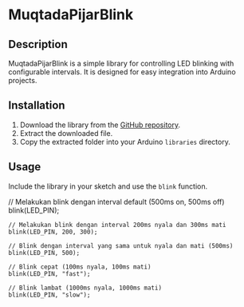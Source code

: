 # MuqtadaPijarBlink

## Description

MuqtadaPijarBlink is a simple library for controlling LED blinking with configurable intervals. It is designed for easy integration into Arduino projects.

## Installation

1. Download the library from the [GitHub repository](https://github.com/AdakHaddad/MuqtadaPijarBlink).
2. Extract the downloaded file.
3. Copy the extracted folder into your Arduino `libraries` directory.

## Usage

Include the library in your sketch and use the `blink` function.

// Melakukan blink dengan interval default (500ms on, 500ms off)
blink(LED_PIN);

    // Melakukan blink dengan interval 200ms nyala dan 300ms mati
    blink(LED_PIN, 200, 300);

    // Blink dengan interval yang sama untuk nyala dan mati (500ms)
    blink(LED_PIN, 500);

    // Blink cepat (100ms nyala, 100ms mati)
    blink(LED_PIN, "fast");

    // Blink lambat (1000ms nyala, 1000ms mati)
    blink(LED_PIN, "slow");
